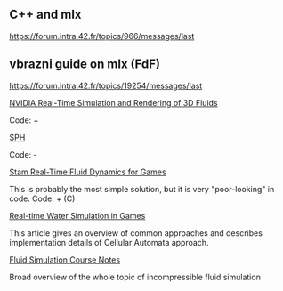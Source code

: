 
## C++ and mlx

https://forum.intra.42.fr/topics/966/messages/last

## vbrazni guide on mlx (FdF)

https://forum.intra.42.fr/topics/19254/messages/last

[NVIDIA Real-Time Simulation and Rendering of 3D Fluids](http://developer.download.nvidia.com/books/gpu_gems_3/samples/gems3_ch30.pdf)

Code: +


[SPH](http://citeseerx.ist.psu.edu/viewdoc/download?doi=10.1.1.121.844&rep=rep1&type=pdf)

Code: -

[Stam Real-Time Fluid Dynamics for Games](https://pdfs.semanticscholar.org/847f/819a4ea14bd789aca8bc88e85e906cfc657c.pdf)

This is probably the most simple solution, but it is very "poor-looking" in code.
Code: + (C)

[Real-time Water Simulation in Games](https://is.muni.cz/th/mfkg2/master-thesis.pdf)

This article gives an overview of common approaches and describes implementation details of Cellular Automata approach.

[Fluid Simulation Course Notes](https://www.cs.ubc.ca/~rbridson/fluidsimulation/fluids_notes.pdf)

Broad overview of the whole topic of incompressible fluid simulation

